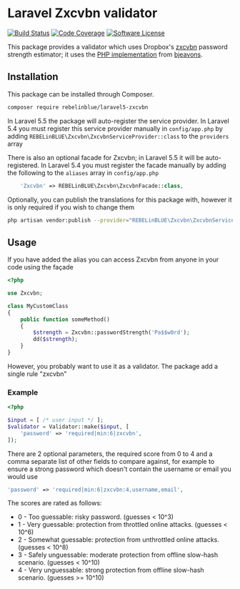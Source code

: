 # Laravel Zxcvbn validator

[![Build Status](https://img.shields.io/travis/REBELinBLUE/laravel5-zxcvbn/master.svg?style=flat-square&label=Travis+CI)](https://travis-ci.org/REBELinBLUE/laravel5-zxcvbn)
[![Code Coverage](https://img.shields.io/codecov/c/github/REBELinBLUE/laravel5-zxcvbn/master.svg?style=flat-square&label=Coverage)](https://codecov.io/gh/REBELinBLUE/laravel5-zxcvbn)
[![Software License](https://img.shields.io/badge/license-MIT-brightgreen.svg?style=flat-square&label=License)](/LICENSE.md)

This package provides a validator which uses Dropbox's [zxcvbn](https://github.com/dropbox/zxcvbn) 
password strength estimator; it uses the [PHP implementation](https://github.com/bjeavons/zxcvbn-php) from
[bjeavons](https://github.com/bjeavons). 

## Installation

This package can be installed through Composer.

``` bash
composer require rebelinblue/laravel5-zxcvbn
```

In Laravel 5.5 the package will auto-register the service provider. In Laravel 5.4 you must register this 
service provider manually in `config/app.php` by adding `REBELinBLUE\Zxcvbn\ZxcvbnServiceProvider::class` to the 
`providers` array


There is also an optional facade for Zxcvbn; in Laravel 5.5 it will be auto-registered. In Laravel 5.4
you must register the facade manually by adding the following to the `aliases` array in `config/app.php`

```php
    'Zxcvbn' => REBELinBLUE\Zxcvbn\ZxcvbnFacade::class,
```

Optionally, you can publish the translations for this package with, however it is only required if you wish to change them

``` bash
php artisan vendor:publish --provider="REBELinBLUE\Zxcvbn\ZxcvbnServiceProvider"
```

## Usage

If you have added the alias you can access Zxcvbn from anyone in your code using the façade

```php
<?php

use Zxcvbn;

class MyCustomClass
{
    public function someMethod()
    {
        $strength = Zxcvbn::passwordStrength('Pa$$w0rd');
        dd($strength);
    }    
}

```

However, you probably want to use it as a validator. The package add a single rule "zxcvbn"

### Example
```php
<?php

$input = [ /* user input */ ];
$validator = Validator::make($input, [
    'password' => 'required|min:6|zxcvbn',
]); 
```

There are 2 optional parameters, the required score from 0 to 4 and a comma separate list of other fields to compare
against, for example to ensure a strong password which doesn't contain the username or email you would use

```php
'password' => 'required|min:6|zxcvbn:4,username,email',
```

The scores are rated as follows:

* 0 - Too guessable: risky password. (guesses < 10^3)
* 1 - Very guessable: protection from throttled online attacks. (guesses < 10^6)
* 2 - Somewhat guessable: protection from unthrottled online attacks. (guesses < 10^8)
* 3 - Safely unguessable: moderate protection from offline slow-hash scenario. (guesses < 10^10)
* 4 - Very unguessable: strong protection from offline slow-hash scenario. (guesses >= 10^10)
